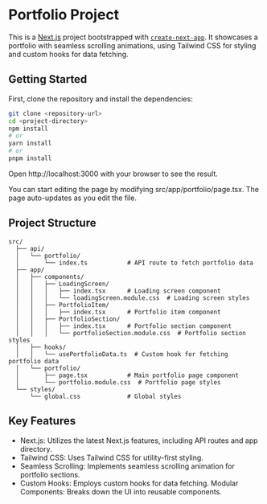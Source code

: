 # Portfolio Project

This is a [Next.js](https://nextjs.org/) project bootstrapped with [`create-next-app`](https://github.com/vercel/next.js/tree/canary/packages/create-next-app). It showcases a portfolio with seamless scrolling animations, using Tailwind CSS for styling and custom hooks for data fetching.

## Getting Started

First, clone the repository and install the dependencies:

```bash
git clone <repository-url>
cd <project-directory>
npm install
# or
yarn install
# or
pnpm install

```
Open http://localhost:3000 with your browser to see the result.

You can start editing the page by modifying src/app/portfolio/page.tsx. The page auto-updates as you edit the file.

## Project Structure

```
src/
  ├── api/
  │   └── portfolio/
  │       └── index.ts           # API route to fetch portfolio data
  ├── app/
  │   ├── components/
  │   │   ├── LoadingScreen/
  │   │   │   ├── index.tsx      # Loading screen component
  │   │   │   └── loadingScreen.module.css  # Loading screen styles
  │   │   ├── PortfolioItem/
  │   │   │   ├── index.tsx      # Portfolio item component
  │   │   ├── PortfolioSection/
  │   │   │   ├── index.tsx      # Portfolio section component
  │   │   │   └── portfolioSection.module.css  # Portfolio section styles
  │   ├── hooks/
  │   │   └── usePortfolioData.ts  # Custom hook for fetching portfolio data
  │   └── portfolio/
  │       ├── page.tsx           # Main portfolio page component
  │       └── portfolio.module.css  # Portfolio page styles
  └── styles/
      └── global.css             # Global styles
```

## Key Features
- Next.js: Utilizes the latest Next.js features, including API routes and app directory.
- Tailwind CSS: Uses Tailwind CSS for utility-first styling.
- Seamless Scrolling: Implements seamless scrolling animation for portfolio sections.
- Custom Hooks: Employs custom hooks for data fetching.
Modular Components: Breaks down the UI into reusable components.


